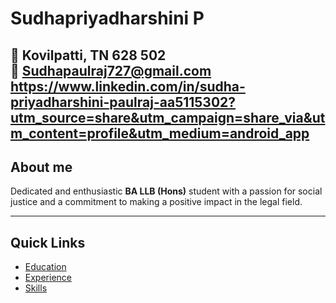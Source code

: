 # Sudhapriyadharshini P

📍 Kovilpatti, TN 628 502  
📧 [Sudhapaulraj727@gmail.com](mailto:Sudhapaulraj727@gmail.com) 
https://www.linkedin.com/in/sudha-priyadharshini-paulraj-aa5115302?utm_source=share&utm_campaign=share_via&utm_content=profile&utm_medium=android_app
---

## About me
Dedicated and enthusiastic **BA LLB (Hons)** student with a passion for social justice and a commitment to making a positive impact in the legal field.

---

## Quick Links
- [Education](education.md)
- [Experience](experience.md)
- [Skills](skills.md)

